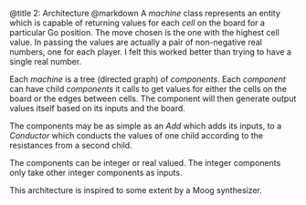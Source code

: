 @title		2: Architecture
@markdown
A *machine* class represents an entity which is capable of
returning values for each *cell* on the board for a
particular Go position. The move chosen is the one with
the highest cell value. In passing the values are actually
a pair of non-negative real numbers, one for each player.
I felt this worked better than trying to have a single real
number.

Each *machine* is a tree (directed graph) of *components*.
Each *component* can have child *components* it calls to
get values for either the
cells on the board or the edges between cells. The component will
then generate output values itself based on its inputs and
the board.

The components may be as simple as an *Add* which adds its
inputs, to a *Conductor* which conducts the values of
one child according to the resistances from a second child.

The components can be integer or real valued. The integer
components only take other integer components as inputs.

This architecture is inspired to some extent by a Moog
synthesizer.
